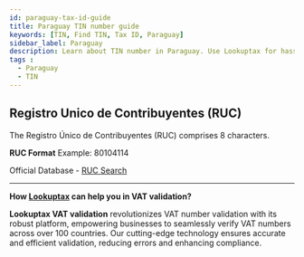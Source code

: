```yaml
---
id: paraguay-tax-id-guide
title: Paraguay TIN number guide
keywords: [TIN, Find TIN, Tax ID, Paraguay]
sidebar_label: Paraguay
description: Learn about TIN number in Paraguay. Use Lookuptax for hassle-free tax id validation in Paraguay and other 100+ countries
tags : 
  - Paraguay
  - TIN
---
```


## Registro Unico de Contribuyentes (RUC)
The Registro Único de Contribuyentes (RUC) comprises 8 characters.

**RUC Format**
Example: 80104114

Official Database - [RUC Search](https://servicios.set.gov.py/eset-publico/perfilPublicoContribIService.do)



----
**How [Lookuptax](https://lookuptax.com/) can help you in VAT validation?**

**Lookuptax VAT validation** revolutionizes VAT number validation with its robust platform, empowering businesses to seamlessly verify VAT numbers across over 100 countries. Our cutting-edge technology ensures accurate and efficient validation, reducing errors and enhancing compliance.
